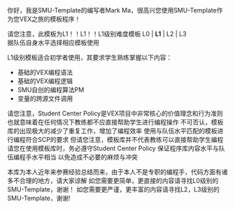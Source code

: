 你好，我是SMU-Template的编写者Mark Ma，很高兴您使用SMU-Template作为您VEX之旅的模板程序！

请您注意，此模板为L1！！L1！！L1级别难度模板
  L0  |  **L1**  |  L2  |  L3  
     据队伍自身水平选择相应模板使用

L1级别模板适合初学者使用，其要求学生熟练掌握以下内容：
   - 基础的VEX编程语法
   - 基础的VEX编程逻辑
   - SMU自创的编程算法PM
   - 变量的跨源文件调用

请您注意，Student Center Policy是VEX项目中非常核心的价值理念和行为准则
也就意味着在任何情况下教练都不应直接帮助学生进行编程操作
不可否认，模板库的出现极大的减少了重复工作，增加了编程效率
使用与队伍水平匹配的模板进行编程符合SCP的要求
但请您注意，模板库并不代表教练可以直接帮助学生编程
请您在使用模板库时，务必遵守Student Center Policy
保证程序库内容水平与队伍编程手水平相当
以免造成不必要的麻烦与冲突

本库为本人近年来参赛经验总结而来，由于本人不是专职的编程手，代码方面有诸多不合理的地方，请大家谅解
如您需要更简单，更直接的内容请寻找L0级别的SMU-Template，谢谢！
如您需要更严谨，更丰富的内容请寻找L2，L3级别的SMU-Template，谢谢!
